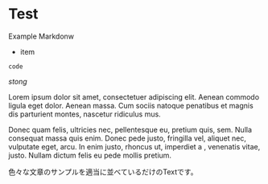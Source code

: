 # Test

Example Markdonw

- item

```
code
```

_stong_

Lorem ipsum dolor sit amet, consectetuer adipiscing elit. 
Aenean commodo ligula eget dolor. Aenean massa. Cum sociis natoque
penatibus et magnis dis parturient montes, nascetur ridiculus mus. 

Donec quam felis, ultricies nec, pellentesque eu, pretium quis, sem.
Nulla consequat massa quis enim. Donec pede justo, fringilla vel,
aliquet nec, vulputate eget, arcu. In enim justo, rhoncus ut, imperdiet a
, venenatis vitae, justo. Nullam dictum felis eu pede mollis pretium.

色々な文章のサンプルを適当に並べているだけのTextです。